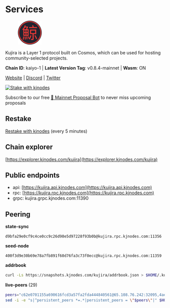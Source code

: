 # Services

<figure><img src="https://raw.githubusercontent.com/kj89/cosmos-images/main/logos/kujira.png" alt=""><figcaption></figcaption></figure>

Kujira is a Layer 1 protocol built on Cosmos, which can be used for  hosting community-selected projects.

**Chain ID**: kaiyo-1 | **Latest Version Tag**: v0.8.4-mainnet | **Wasm**: ON

[Website](https://kujira.app) | [Discord](https://discord.gg/teamkujira) | [Twitter](https://twitter.com/TeamKujira)

[![Stake with kjnodes](https://i.ibb.co/cr44Q8j/button-stake-with-kjnodes.png)](https://restake.app/kujira/kujiravaloper1tnuqj73jfn3724lqz34c27tuv80nv336sadqym)

Subscribe to our free [🤖 Mainnet Proposal Bot](https://t.me/kjnodes_proposal_bot) to never miss upcoming proposals

## Restake

[Restake with kjnodes](https://restake.app/kujira/kujiravaloper1tnuqj73jfn3724lqz34c27tuv80nv336sadqym) (every 5 minutes)
## Chain explorer
[https://explorer.kjnodes.com/kujira](https://explorer.kjnodes.com/kujira)

## Public endpoints

* api: [https://kujira.api.kjnodes.com](https://kujira.api.kjnodes.com)
* rpc: [https://kujira.rpc.kjnodes.com](https://kujira.rpc.kjnodes.com)
* grpc: kujira.grpc.kjnodes.com:11390

## Peering

**state-sync**

```text
d9bfa29e0cf9c4ce0cc9c26d98e5d97228f93b0b@kujira.rpc.kjnodes.com:11356
```

**seed-node**

```text
400f3d9e30b69e78a7fb891f60d76fa3c73f0ecc@kujira.rpc.kjnodes.com:11359
```

**addrbook**
```bash
curl -Ls https://snapshots.kjnodes.com/kujira/addrbook.json > $HOME/.kujira/config/addrbook.json
```

**live-peers** (29)
```bash
peers="c62e0701155a690616fcd3a57fa2fda444840561@65.108.76.242:32095,4ae125f9c9b8e2f1ac83749c2209e26056b97851@65.108.238.103:11856,d9bfa29e0cf9c4ce0cc9c26d98e5d97228f93b0b@65.109.88.38:13656,55d5419822feeab727b2be57e834534cbd91d6a4@65.108.69.91:26656,8d59c2958dfb2f852b201cbaa60743c771ce338b@147.135.45.32:26656,c1a740841a6dc0b56730e975b1a4aa2d8c73b204@65.108.237.233:29656,3d150f6a71caca5607daff69c9049c04c37da64e@51.210.223.186:30095,1f0cacffa06af0633e1a4cb6710f57081147081d@109.236.88.56:21156,1fb8ef552bf812a15d0d81ffbc8a3eb77b4319e6@65.21.231.176:26656,0babb41bab58bda22245976ee385deddf76a14b3@95.216.46.251:26656,d6f2eee997d108d4fde5683e31d678427376dfce@77.68.27.75:26656,79ace78a1fb98876c7bcbf8ec54864b740aa76ff@65.108.128.201:11856,a9ed3a9256cbabe889b2989ad99a3e7e173c3ffe@108.165.178.242:26655,0c7da38c54e1a7d8ab7d48601b51847564ce019e@5.161.91.34:45656,bb755a830bb788e3f5bd58896db17044b1a0e9ec@138.197.178.136:26656,9dc8a19299064e8d5a414a1fc25dd0d12d9871c8@138.201.16.240:30095,ff7a1787ea93a49ece2ee92f601a4c52951278c4@185.119.118.112:2000,e92b3424ba53c10aefdf9b402f4c03888de96c2e@45.77.61.157:26656,52739251216bd8e7d17ac69810f83bf58a7b1b10@47.144.18.69:26656,b212d5740b2e11e54f56b072dc13b6134650cfb5@169.155.169.213:26656,1d6fceb2a8182e9b91d105053dbe03bc9248bcd0@89.163.146.22:26656,1cbc1bff7cdaeffd5a25583f9525f44fb55f7215@95.214.54.28:26156,b690b0e6a904fc0172ef1eccc07bea9f48f4e454@141.94.73.39:53756,9c328ada1ae5f9f397c409a950e9c9948bb812b8@40.84.170.19:26656,fb5b72024981de8ea392876c8409fe60a439d699@54.235.174.123:26656,d2247f7b919f0781c90ee61958d7044665a22d38@169.155.169.182:26656,553dfc2712cd890a423c70fce1f60781a20876ad@65.109.95.26:28656,89757803f40da51678451735445ad40d5b15e059@169.155.45.187:26656,4d3ecadfa5002bdd407c56c04933999b8f96cfbd@34.173.154.254:26656"
sed -i -e "s|^persistent_peers *=.*|persistent_peers = \"$peers\"|" $HOME/.kujira/config/config.toml
```
